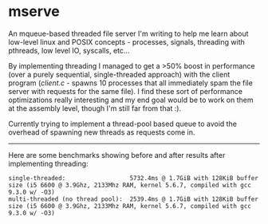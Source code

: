 # mserve

An mqueue-based threaded file server I'm writing to help me learn about low-level linux and POSIX concepts - processes, signals, threading with pthreads, low level IO, syscalls, etc...

By implementing threading I managed to get a >50% boost in performance (over a purely sequential, single-threaded approach) with the client program (*client.c* - spawns 10 processes that all immediately spam the file server with requests for the same file). I find these sort of performance optimizations really interesting and my end goal would be to work on them at the assembly level, though I'm still far from that :). 

Currently trying to implement a thread-pool based queue to avoid the overhead of spawning new threads as requests come in. 

---

Here are some benchmarks showing before and after results after implementing threading: 

```
single-threaded:                  5732.4ms @ 1.7GiB with 128KiB buffer size (i5 6600 @ 3.9Ghz, 2133Mhz RAM, kernel 5.6.7, compiled with gcc 9.3.0 w/ -O3)
multi-threaded (no thread pool):  2539.4ms @ 1.7GiB with 128KiB buffer size (i5 6600 @ 3.9Ghz, 2133Mhz RAM, kernel 5.6.7, compiled with gcc 9.3.0 w/ -O3)
```
